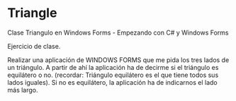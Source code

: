 # Triangle
Clase Triangulo en Windows Forms - Empezando con C# y Windows Forms

Ejercicio de clase.

Realizar una aplicación de WINDOWS FORMS que me pida los tres lados de un triángulo. A partir de ahí la aplicación ha de decirme si el triángulo es equilátero o no. (recordar: Triángulo equilátero es el que tiene todos sus lados iguales). Si no es equilátero, la aplicación ha de indicarnos el lado más largo.
